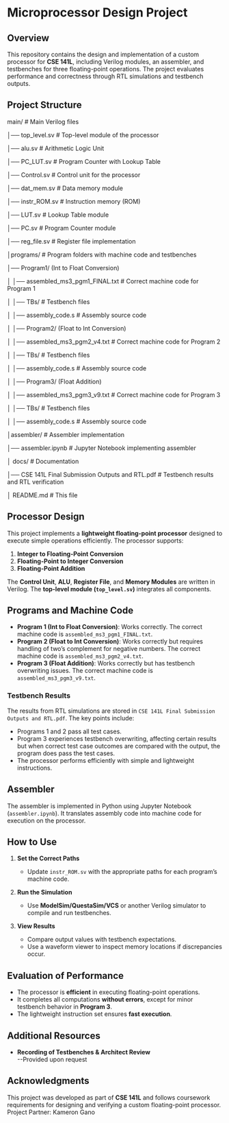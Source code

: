 # **Microprocessor Design Project**

## **Overview**
This repository contains the design and implementation of a custom processor for **CSE 141L**, including Verilog modules, an assembler, and testbenches for three floating-point operations. The project evaluates performance and correctness through RTL simulations and testbench outputs.

## **Project Structure**

main/ # Main Verilog files

│── top_level.sv # Top-level module of the processor

│── alu.sv # Arithmetic Logic Unit

│── PC_LUT.sv # Program Counter with Lookup Table

│── Control.sv # Control unit for the processor

│── dat_mem.sv # Data memory module

│── instr_ROM.sv # Instruction memory (ROM)

│── LUT.sv # Lookup Table module

│── PC.sv # Program Counter module

│── reg_file.sv # Register file implementation

│programs/ # Program folders with machine code and testbenches

│── Program1/ (Int to Float Conversion)

│ │── assembled_ms3_pgm1_FINAL.txt # Correct machine code for Program 1

│ │── TBs/ # Testbench files

│ │── assembly_code.s # Assembly source code

│ │── Program2/ (Float to Int Conversion)

│ │── assembled_ms3_pgm2_v4.txt # Correct machine code for Program 2

│ │── TBs/ # Testbench files

│ │── assembly_code.s # Assembly source code

│ │── Program3/ (Float Addition)

│ │── assembled_ms3_pgm3_v9.txt # Correct machine code for Program 3

│ │── TBs/ # Testbench files

│ │── assembly_code.s # Assembly source code

│assembler/ # Assembler implementation

│── assembler.ipynb # Jupyter Notebook implementing assembler

│
docs/ # Documentation

│── CSE 141L Final Submission Outputs and RTL.pdf # Testbench results and RTL verification

│
README.md # This file
## **Processor Design**
This project implements a **lightweight floating-point processor** designed to execute simple operations efficiently. The processor supports:
1. **Integer to Floating-Point Conversion**
2. **Floating-Point to Integer Conversion**
3. **Floating-Point Addition**

The **Control Unit**, **ALU**, **Register File**, and **Memory Modules** are written in Verilog. The **top-level module (`top_level.sv`)** integrates all components.

## **Programs and Machine Code**
- **Program 1 (Int to Float Conversion)**: Works correctly. The correct machine code is `assembled_ms3_pgm1_FINAL.txt`.
- **Program 2 (Float to Int Conversion)**: Works correctly but requires handling of two’s complement for negative numbers. The correct machine code is `assembled_ms3_pgm2_v4.txt`.
- **Program 3 (Float Addition)**: Works correctly but has testbench overwriting issues. The correct machine code is `assembled_ms3_pgm3_v9.txt`.

### **Testbench Results**
The results from RTL simulations are stored in `CSE 141L Final Submission Outputs and RTL.pdf`. The key points include:
- Programs 1 and 2 pass all test cases.
- Program 3 experiences testbench overwriting, affecting certain results but when correct test case outcomes are compared with the output, the program does pass the test cases.
- The processor performs efficiently with simple and lightweight instructions.

## **Assembler**
The assembler is implemented in Python using Jupyter Notebook (`assembler.ipynb`). It translates assembly code into machine code for execution on the processor.

## **How to Use**
1. **Set the Correct Paths**  
   - Update `instr_ROM.sv` with the appropriate paths for each program’s machine code.

2. **Run the Simulation**  
   - Use **ModelSim/QuestaSim/VCS** or another Verilog simulator to compile and run testbenches.

3. **View Results**  
   - Compare output values with testbench expectations.
   - Use a waveform viewer to inspect memory locations if discrepancies occur.

## **Evaluation of Performance**
- The processor is **efficient** in executing floating-point operations.
- It completes all computations **without errors**, except for minor testbench behavior in **Program 3**.
- The lightweight instruction set ensures **fast execution**.

## **Additional Resources**
- **Recording of Testbenches & Architect Review**  
  --Provided upon request

## **Acknowledgments**
This project was developed as part of **CSE 141L** and follows coursework requirements for designing and verifying a custom floating-point processor.
Project Partner: Kameron Gano
